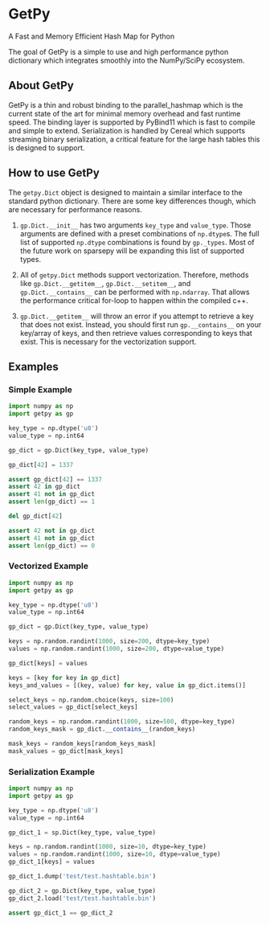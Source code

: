 # GetPy
A Fast and Memory Efficient Hash Map for Python

The goal of GetPy is a simple to use and high performance python dictionary which integrates smoothly into the NumPy/SciPy ecosystem.

## About GetPy
GetPy is a thin and robust binding to the parallel_hashmap which is the current state of the art for minimal memory overhead and fast runtime speed. The binding layer is supported by PyBind11 which is fast to compile and simple to extend. Serialization is handled by Cereal which supports streaming binary serialization, a critical feature for the large hash tables this is designed to support.

## How to use GetPy
The `getpy.Dict` object is designed to maintain a similar interface to the standard python dictionary. There are some key differences though, which are necessary for performance reasons.

1) `gp.Dict.__init__` has two arguments `key_type` and `value_type`. Those arguments are defined with a preset combinations of `np.dtype`s.  The full list of supported `np.dtype` combinations is found by `gp._types`. Most of the future work on sparsepy will be expanding this list of supported types.

2) All of `getpy.Dict` methods support vectorization. Therefore, methods like `gp.Dict.__getitem__`, `gp.Dict.__setitem__`, and `gp.Dict.__contains__` can be performed with `np.ndarray`.  That allows the performance critical for-loop to happen within the compiled c++.

3) `gp.Dict.__getitem__` will throw an error if you attempt to retrieve a key that does not exist. Instead, you should first run `gp.__contains__` on your key/array of keys, and then retrieve values corresponding to keys that exist. This is necessary for the vectorization support.

## Examples

### Simple Example
```python
import numpy as np
import getpy as gp

key_type = np.dtype('u8')
value_type = np.int64

gp_dict = gp.Dict(key_type, value_type)

gp_dict[42] = 1337

assert gp_dict[42] == 1337
assert 42 in gp_dict
assert 41 not in gp_dict
assert len(gp_dict) == 1

del gp_dict[42]

assert 42 not in gp_dict
assert 41 not in gp_dict
assert len(gp_dict) == 0
```

### Vectorized Example
```python
import numpy as np
import getpy as gp

key_type = np.dtype('u8')
value_type = np.int64

gp_dict = gp.Dict(key_type, value_type)

keys = np.random.randint(1000, size=200, dtype=key_type)
values = np.random.randint(1000, size=200, dtype=value_type)

gp_dict[keys] = values

keys = [key for key in gp_dict]
keys_and_values = [(key, value) for key, value in gp_dict.items()]

select_keys = np.random.choice(keys, size=100)
select_values = gp_dict[select_keys]

random_keys = np.random.randint(1000, size=500, dtype=key_type)
random_keys_mask = gp_dict.__contains__(random_keys)

mask_keys = random_keys[random_keys_mask]
mask_values = gp_dict[mask_keys]
```

### Serialization Example
```python
import numpy as np
import getpy as gp

key_type = np.dtype('u8')
value_type = np.int64

gp_dict_1 = sp.Dict(key_type, value_type)

keys = np.random.randint(1000, size=10, dtype=key_type)
values = np.random.randint(1000, size=10, dtype=value_type)
gp_dict_1[keys] = values

gp_dict_1.dump('test/test.hashtable.bin')

gp_dict_2 = gp.Dict(key_type, value_type)
gp_dict_2.load('test/test.hashtable.bin')

assert gp_dict_1 == gp_dict_2
```

